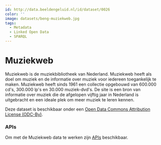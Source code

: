 ```yaml
---
id: http://data.beeldengeluid.nl/id/dataset/0026
color: ''
image: datasets/beng-muziekweb.jpg
tags:
  - Metadata
  - Linked Open Data
  - SPARQL
---
```


# Muziekweb

Muziekweb is de muziekbibliotheek van Nederland. Muziekweb heeft als doel om muziek en de informatie over muziek voor iedereen toegankelijk te maken. Muziekweb heeft sinds 1961 een collectie opgebouwd van 600.000 cd's, 300.000 lp's en 30.000 muziek-dvd's. De site is een bron van informatie over muziek die de afgelopen vijftig jaar in Nederland is uitgebracht en een ideale plek om meer muziek te leren kennen.

Deze dataset is beschikbaar onder een [Open Data Commons Attribution License (ODC-By)](https://opendatacommons.org/licenses/by/).

### APIs

Om met de Muziekweb data te werken zijn [APIs](/nl/apis/muziekweb) beschikbaar.
